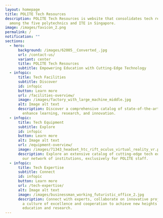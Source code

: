 ```yaml
---
layout: homepage
title: POLITE Tech Resources
description: POLITE Tech Resources is website that consolidates tech resources
  among the five polytechnics and ITE in Singapore.
image: /images/favicon_2.png
permalink: /
notification: ""
sections:
  - hero:
      background: /images/62005__Converted_.jpg
      url: /contact-us/
      variant: center
      title: POLITE Tech Resources
      subtitle: Empowering Education with Cutting-Edge Technology
  - infopic:
      title: Tech Facilities
      subtitle: Discover
      id: infopic
      button: Learn more
      url: /facilities-overview/
      image: /images/factory_with_large_machine_middle.jpg
      alt: Image alt text
      description: Discover a comprehensive catalog of state-of-the-art technology to
        enhance learning, research, and innovation.
  - infopic:
      title: Tech Equipment
      subtitle: Explore
      id: infopic
      button: Learn more
      alt: Image alt text
      url: /equipment-overview/
      image: /images/71343_headset_htc_rift_oculus_virtual_reality_vr.png
      description: Explore an extensive catalog of cutting-edge tech equipment across
        our network of institutions, exclusively for POLITE staff.
  - infopic:
      title: Tech Expertise
      subtitle: Connect
      id: infopic
      button: Learn more
      url: /tech-expertise/
      alt: Image alt text
      image: /images/businessman_working_futuristic_office_2.jpg
      description: Connect with experts, collaborate on innovative projects to foster
        a culture of excellence and cooperation to achieve new heights in
        education and research.
---
```

